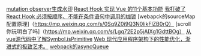 [mutation observer生成水印](https://juejin.cn/post/7065124657413750821)
[React Hook 实现 Vue 的11个基本功能](https://juejin.cn/post/7037130413155811341#heading-7)
[我打破了 React Hook 必须按顺序、不能在条件语句中调用的枷锁](https://juejin.cn/post/6939766434159394830)
[webapck的sourceMap配置原理]（https://mp.weixin.qq.com/s/0Sq9Z0i9Q3N0likFlZB0rQ）
[scroll你玩明白了吗]（https://mp.weixin.qq.com/s/Lgq72E2p5jAIXg1GdttBOg）
[从vue源代码中了解Symbol.isPrimitive](https://juejin.cn/post/6994298142631919629)
[Web 现代应用程序架构下的性能优化，渐进式的极致艺术。](https://juejin.cn/post/6898224585993519111)
[webpack的asyncQueue](https://juejin.cn/post/7052609791641780260)